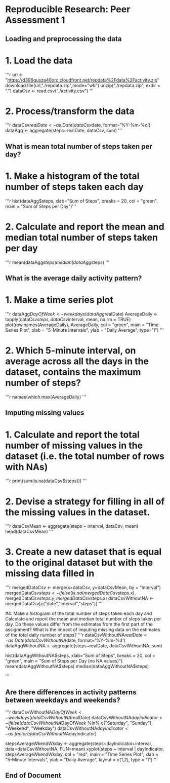# Reproducible Research: Peer Assessment 1


## Loading and preprocessing the data
# 1. Load the data
'''r
url <- "https://d396qusza40orc.cloudfront.net/repdata%2Fdata%2Factivity.zip"
download.file(url,"./repdata.zip",mode="wb")
unzip("./repdata.zip", exdir = ".")
dataCsv <- read.csv("./activity.csv")
'''
# 2. Process/transform the data
'''r
dataCsv$realDate <- as.Date(dataCsv$date, format='%Y-%m-%d')
dataAgg <- aggregate(steps~realDate, dataCsv, sum)
'''


## What is mean total number of steps taken per day?
# 1. Make a histogram of the total number of steps taken each day
'''r
hist(dataAgg$steps, xlab="Sum of Steps", breaks = 20, col = "green", main = "Sum of Steps per Day")'''
# 2. Calculate and report the mean and median total number of steps taken per day
'''r
mean(dataAgg$steps)
median(dataAgg$steps)
'''

## What is the average daily activity pattern?
# 1. Make a time series plot
'''r
dataAgg$DayOfWeek <- weekdays(dataAgg$realDate)
AverageDaily <- tapply(dataCsv$steps, dataCsv$interval, mean, na.rm = TRUE)
plot(row.names(AverageDaily),
     AverageDaily,
     col = "green",
     main = "Time Series Plot",
     xlab = "5-Minute Intervals",
     ylab = "Daily Average",
     type="l")
'''
# 2. Which 5-minute interval, on average across all the days in the dataset, contains the maximum number of steps?
'''r
names(which.max(AverageDaily)
'''

## Imputing missing values

# 1. Calculate and report the total number of missing values in the dataset (i.e. the total number of rows with NAs)
'''r
print(sum(is.na(dataCsv$steps)))
'''

# 2. Devise a strategy for filling in all of the missing values in the dataset. 
'''r
dataCsvMean <- aggregate(steps ~ interval, dataCsv, mean)
head(dataCsvMean)
'''

# 3. Create a new dataset that is equal to the original dataset but with the missing data filled in
'''r
mergedDataCsv <- merge(x=dataCsv, y=dataCsvMean, by = "interval")
mergedDataCsv$steps <- ifelse(is.na(mergedDataCsv$steps.x), mergedDataCsv$steps.y, mergedDataCsv$steps.x) 
dataCsvWithoutNA <- mergedDataCsv[c("date","interval","steps")]
'''

#4. Make a histogram of the total number of steps taken each day and Calculate and report the mean and median total number of steps taken per day. Do these values differ from the estimates from the first part of the assignment? What is the impact of imputing missing data on the estimates of the total daily number of steps?
'''r
dataCsvWithoutNA$realDate <- as.Date(dataCsvWithoutNA$date, format='%Y-%m-%d')
dataAggWithoutNA <- aggregate(steps~realDate, dataCsvWithoutNA, sum)

hist(dataAggWithoutNA$steps, xlab="Sum of Steps", breaks = 20, col = "green", main = "Sum of Steps per Day (no NA values)")
mean(dataAggWithoutNA$steps)
median(dataAggWithoutNA$steps)

'''

## Are there differences in activity patterns between weekdays and weekends?
'''r
dataCsvWithoutNA$DayOfWeek <- weekdays(dataCsvWithoutNA$realDate)
dataCsvWithoutNA$dayIndicator <- ifelse(dataCsvWithoutNA$DayOfWeek %in% c("Saturday", "Sunday"), "Weekend", "Weekday")
dataCsvWithoutNA$dayIndicator <- as.factor(dataCsvWithoutNA$dayIndicator)

stepsAverageWkendWkday <- aggregate(steps~dayIndicator+interval, data=dataCsvWithoutNA, FUN=mean)
xyplot(steps ~ interval | dayIndicator, 
       stepsAverageWkendWkday,
       col = "red",
       main = "Time Series Plot",
       xlab = "5-Minute Intervals",
       ylab = "Daily Average",
       layout = c(1,2),
       type = "l")
'''

## End of Document


